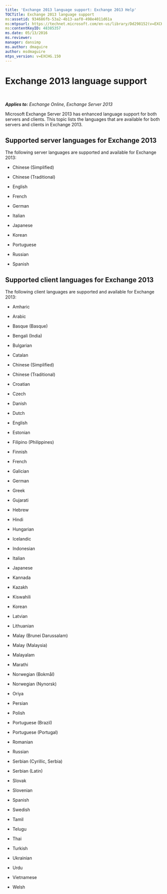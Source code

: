 ```yaml
---
title: 'Exchange 2013 language support: Exchange 2013 Help'
TOCTitle: Exchange 2013 language support
ms:assetid: 934686fb-53a2-4b13-aaf0-498e4011d61a
ms:mtpsurl: https://technet.microsoft.com/en-us/library/Dd298152(v=EXCHG.150)
ms:contentKeyID: 48385357
ms.date: 05/13/2016
ms.reviewer: 
manager: dansimp
ms.author: dmaguire
author: msdmaguire
mtps_version: v=EXCHG.150
---
```


# Exchange 2013 language support

 

_**Applies to:** Exchange Online, Exchange Server 2013_


Microsoft Exchange Server 2013 has enhanced language support for both servers and clients. This topic lists the languages that are available for both servers and clients in Exchange 2013.

## Supported server languages for Exchange 2013

The following server languages are supported and available for Exchange 2013:

  - Chinese (Simplified)

  - Chinese (Traditional)

  - English

  - French

  - German

  - Italian

  - Japanese

  - Korean

  - Portuguese

  - Russian

  - Spanish

## Supported client languages for Exchange 2013

The following client languages are supported and available for Exchange 2013:

  - Amharic

  - Arabic

  - Basque (Basque)

  - Bengali (India)

  - Bulgarian

  - Catalan

  - Chinese (Simplified)

  - Chinese (Traditional)

  - Croatian

  - Czech

  - Danish

  - Dutch

  - English

  - Estonian

  - Filipino (Philippines)

  - Finnish

  - French

  - Galician

  - German

  - Greek

  - Gujarati

  - Hebrew

  - Hindi

  - Hungarian

  - Icelandic

  - Indonesian

  - Italian

  - Japanese

  - Kannada

  - Kazakh

  - Kiswahili

  - Korean

  - Latvian

  - Lithuanian

  - Malay (Brunei Darussalam)

  - Malay (Malaysia)

  - Malayalam

  - Marathi

  - Norwegian (Bokmål)

  - Norwegian (Nynorsk)

  - Oriya

  - Persian

  - Polish

  - Portuguese (Brazil)

  - Portuguese (Portugal)

  - Romanian

  - Russian

  - Serbian (Cyrillic, Serbia)

  - Serbian (Latin)

  - Slovak

  - Slovenian

  - Spanish

  - Swedish

  - Tamil

  - Telugu

  - Thai

  - Turkish

  - Ukrainian

  - Urdu

  - Vietnamese

  - Welsh

